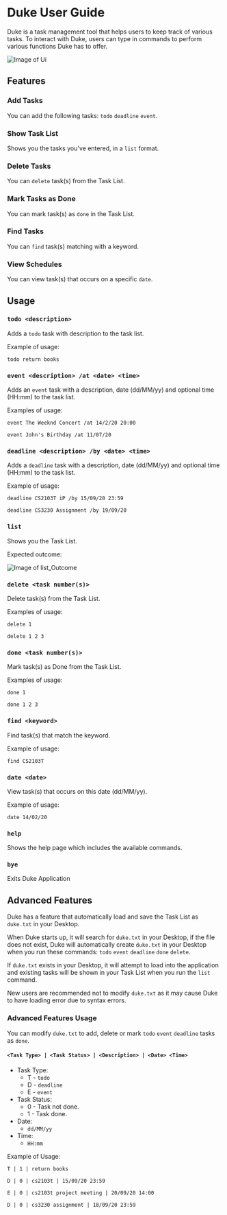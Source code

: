# Duke User Guide
Duke is a task management tool that helps users to keep track of various tasks.
To interact with Duke, users can type in commands to perform various functions Duke has to offer.

![Image of Ui](https://raw.githubusercontent.com/junhui-phoon/ip/master/docs/Ui.png)
## Features

### Add Tasks 
You can add the following tasks: `todo` `deadline` `event`.

### Show Task List
Shows you the tasks you've entered, in a `list` format.

### Delete Tasks
You can `delete` task(s) from the Task List.

### Mark Tasks as Done
You can mark task(s) as `done` in the Task List.

### Find Tasks
You can `find` task(s) matching with a keyword.

### View Schedules
You can view task(s) that occurs on a specific `date`.

## Usage

### `todo <description>`

Adds a `todo` task with description to the task list.

Example of usage: 

`todo return books`

### `event <description> /at <date> <time>`

Adds an `event` task with a description, date (dd/MM/yy) and optional time (HH:mm) to the task list.

Examples of usage: 

`event The Weeknd Concert /at 14/2/20 20:00`  

`event John's Birthday /at 11/07/20`  

### `deadline <description> /by <date> <time>`

Adds a `deadline` task with a description, date (dd/MM/yy) and optional time (HH:mm) to the task list.

Example of usage: 

`deadline CS2103T iP /by 15/09/20 23:59`  

`deadline CS3230 Assignment /by 19/09/20`

### `list`

Shows you the Task List.

Expected outcome:  

![Image of list_Outcome](https://raw.githubusercontent.com/junhui-phoon/ip/master/docs/list_outcome.png)

### `delete <task number(s)>`

Delete task(s) from the Task List.

Examples of usage: 

`delete 1`

`delete 1 2 3`

### `done <task number(s)>`

Mark task(s) as Done from the Task List.

Examples of usage: 

`done 1`

`done 1 2 3`

### `find <keyword>`

Find task(s) that match the keyword.

Example of usage: 

`find CS2103T`

### `date <date>`

View task(s) that occurs on this date (dd/MM/yy).

Example of usage: 

`date 14/02/20`

### `help`

Shows the help page which includes the available commands.

### `bye`

Exits Duke Application

## Advanced Features
Duke has a feature that automatically load and save the Task List as `duke.txt` in your Desktop.

When Duke starts up, it will search for `duke.txt` in your Desktop, if the file does not exist,
Duke will automatically create `duke.txt` in your Desktop when you run these commands: `todo`
`event` `deadline` `done` `delete`.

If `duke.txt` exists in your Desktop, it will attempt to load into the application and existing
tasks will be shown in your Task List when you run the `list` command.

New users are recommended not to modify `duke.txt` as it may cause Duke to have loading error due to
syntax errors.

### Advanced Features Usage

You can modify `duke.txt` to add, delete or mark `todo` `event` `deadline` tasks as `done`.

#### `<Task Type> | <Task Status> | <Description> | <Date> <Time>`

* Task Type:
    * T - `todo`
    * D - `deadline`
    * E - `event`
* Task Status:
    * 0 - Task not done.
    * 1 - Task done.
* Date:
    * `dd/MM/yy`
* Time:
    * `HH:mm`
    
Example of Usage:

`T | 1 | return books`  

`D | 0 | cs2103t | 15/09/20 23:59`  

`E | 0 | cs2103t project meeting | 20/09/20 14:00`  

`D | 0 | cs3230 assignment | 18/09/20 23:59`



